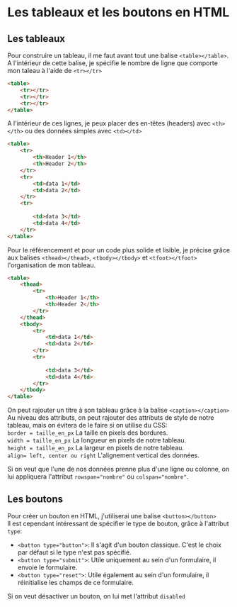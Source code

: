# Les tableaux et les boutons en HTML

## Les tableaux

Pour construire un tableau, il me faut avant tout une balise `<table></table>`. A l'intérieur de cette balise, je spécifie le nombre de ligne que comporte mon taleau à l'aide de `<tr></tr>`

```html
<table>
    <tr></tr>
    <tr></tr>
    <tr></tr>
</table>
```

A l'intérieur de ces lignes, je peux placer des en-têtes (headers) avec `<th></th>` ou des données simples avec `<td></td>`

```html
<table>
    <tr>
        <th>Header 1</th>
        <th>Header 2</th>
    </tr>
    <tr>
        <td>data 1</td>
        <td>data 2</td>
    </tr>
    <tr>    
        
        <td>data 3</td>
        <td>data 4</td>
    </tr>
</table>
```

Pour le référencement et pour un code plus solide et lisible, je précise grâce aux balises `<thead></thead>`, `<tbody></tbody>` et `<tfoot></tfoot>` l'organisation de mon tableau.

```html
<table>
    <thead>
        <tr>
            <th>Header 1</th>
            <th>Header 2</th>
        </tr>
    </thead>
    <tbody>
        <tr>
            <td>data 1</td>
            <td>data 2</td>
        </tr>
        <tr>    
            
            <td>data 3</td>
            <td>data 4</td>
        </tr>
    </tbody>
</table>
```

On peut rajouter un titre à son tableau grâce à la balise `<caption></caption>`  
Au niveau des attributs, on peut rajouter des attributs de style de notre tableau, mais on évitera de le faire si on utilise du CSS:  
`border = taille_en_px` La taille en pixels des bordures.  
`width = taille_en_px` La longueur en pixels de notre tableau.  
`height = taille_en_px` La largeur en pixels de notre tableau.  
`align= left, center ou right` L'alignement vertical des données.  

Si on veut que l'une de nos données prenne plus d'une ligne ou colonne, on lui appliquera l'attribut `rowspan="nombre"` ou `colspan="nombre"`.

## Les boutons

Pour créer un bouton en HTML, j'utiliserai une balise `<button></button>`  
Il est cependant intéressant de spécifier le type de bouton, grâce à l'attribut `type`:  
* `<button type="button">`: Il s'agit d'un bouton classique. C'est le choix par défaut si le type n'est pas spécifié.
* `<button type="submit">`: Utile uniquement au sein d'un formulaire, il envoie le formulaire.
* `<button type="reset">`: Utile également au sein d'un formulaire, il réinitialise les champs de ce formulaire.

Si on veut désactiver un bouton, on lui met l'attribut `disabled`